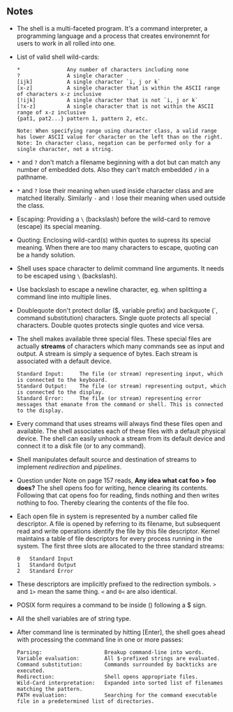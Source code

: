 ## Notes

-   The shell is a multi-faceted program. It's a command interpreter, a programming language and a process that creates environemnt for users to work in all rolled into one.

-   List of valid shell wild-cards:  

        *               Any number of characters including none
        ?               A single character
        [ijk]           A single character `i, j or k`
        [x-z]           A single character that is within the ASCII range of characters x-z inclusive
        [!ijk]          A single character that is not `i, j or k`
        [!x-z]          A single character that is not within the ASCII range of x-z inclusive
        {pat1, pat2...} pattern 1, pattern 2, etc.

        Note: When specifying range using character class, a valid range has lower ASCII value for character on the left than on the right.
        Note: In character class, negation can be performed only for a single character, not a string.

-   `*` and `?` don't match a filename beginning with a dot but can match any number of embedded dots. Also they can't match embedded `/` in a pathname.

-   `*` and `?` lose their meaning when used inside character class and are matched literally. Similarly `-` and `!` lose their meaning when used outside the class.

-   Escaping: Providing a `\` (backslash) before the wild-card to remove (escape) its special meaning.

-   Quoting: Enclosing wild-card(s) within quotes to supress its special meaning. When there are too many characters to escape, quoting can be a handy solution.

-   Shell uses space character to delimit command line arguments. It needs to be escaped using `\` (backslash).

-   Use backslash to escape a newline character, eg. when splitting a command line into multiple lines.

-   Doublequote don't protect dollar ($, variable prefix) and backquote (`, command substitution) characters. Single quote protects all special characters. Double quotes protects single quotes and vice versa.

-   The shell makes available three special files. These special files are actually **streams** of characters which many commands see as input and output. A stream is simply a sequence of bytes. Each stream is associated with a default device.  

        Standard Input:     The file (or stream) representing input, which is connected to the keyboard.
        Standard Output:    The file (or stream) representing output, which is connected to the display.
        Standard Error:     The file (or stream) representing error messages that emanate from the command or shell. This is connected to the display.

-   Every command that uses streams will always find these files open and available. The shell associates each of these files with a default physical device. The shell can easily unhook a stream from its default device and connect it to a disk file (or to any command).

-   Shell manipulates default source and destination of streams to implement _redirection_ and _pipelines_.

-   Question under Note on page 157 reads, **Any idea what cat foo > foo does?** The shell opens foo for writing, hence clearing its contents. Following that cat opens foo for reading, finds nothing and then writes nothing to foo. Thereby clearing the contents of the file foo.

-   Each open file in system is represented by a number called file descriptor. A file is opened by referring to its filename, but subsequent read and write operations identify the file by this file descriptor. Kernel maintains a table of file descriptors for every process running in the system. The first three slots are allocated to the three standard streams:  

        0   Standard Input
        1   Standard Output
        2   Standard Error

-   These descriptors are implicitly prefixed to the redirection symbols. `>` and `1>` mean the same thing. `<` and `0<` are also identical.

-   POSIX form requires a command to be inside () following a $ sign.

-   All the shell variables are of string type.

-   After command line is terminated by hitting [Enter], the shell goes ahead with processing the command line in one or more passes:  

        Parsing:                    Breakup command-line into words.
        Variable evaluation:        All $-prefixed strings are evaluated.
        Command substitution:       Commands surrounded by backticks are executed.
        Redirection:                Shell opens appropriate files.
        Wild-Card interpretation:   Expanded into sorted list of filenames matching the pattern.
        PATH evaluation:            Searching for the command executable file in a predetermined list of directories.

